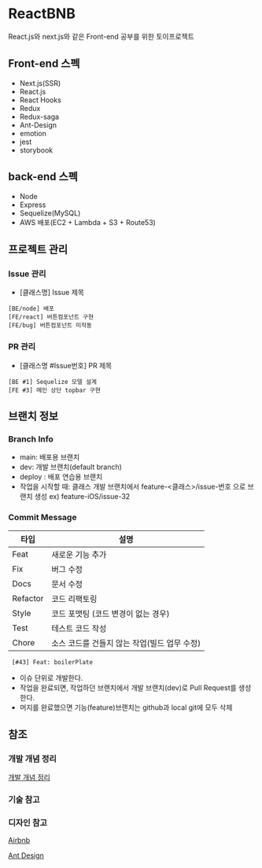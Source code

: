 # ReactBNB
React.js와 next.js와 같은 Front-end 공부를 위한 토이프로젝트

## Front-end 스펙

- Next.js(SSR)
- React.js
- React Hooks
- Redux
- Redux-saga
- Ant-Design
- emotion
- jest
- storybook

## back-end 스펙

- Node
- Express
- Sequelize(MySQL)
- AWS 배포(EC2 + Lambda + S3 + Route53)

## 프로젝트 관리
### Issue 관리
- [클래스명] Issue 제목
```
[BE/node] 배포
[FE/react] 버튼컴포넌트 구현
[FE/bug] 버튼컴포넌트 미작동
```

### PR 관리
- [클래스명 #Issue번호] PR 제목

```
[BE #1] Sequelize 모델 설계
[FE #3] 메인 상단 topbar 구현
```

## 브랜치 정보
### Branch Info
- main: 배포용 브랜치
- dev: 개발 브랜치(default branch)
- deploy : 배포 연습용 브랜치
- 작업을 시작할 때: 클래스 개발 브랜치에서 feature-<클래스>/issue-번호 으로 브랜치 생성
    ex) feature-iOS/issue-32

### Commit Message
| 타입 | 설명 |
|--|--|
|Feat|새로운 기능 추가|
|Fix|버그 수정|
|Docs|문서 수정|
|Refactor|코드 리팩토링|
|Style|코드 포맷팅 (코드 변경이 없는 경우)|
|Test|테스트 코드 작성|
|Chore|소스 코드를 건들지 않는 작업(빌드 업무 수정)|

```
 [#43] Feat: boilerPlate
```
 - 이슈 단위로 개발한다.
 - 작업을 완료되면, 작업하던 브랜치에서 개발 브랜치(dev)로 Pull Request를 생성한다.
 - 머지를 완료했으면 기능(feature)브랜치는 github과 local git에 모두 삭제 

## 참조
### 개발 개념 정리

[개발 개념 정리](https://jun0127.tistory.com/category/IT/Programmers)

### 기술 참고

### 디자인 참고

[Airbnb](https://www.airbnb.co.kr/)

[Ant Design](https://ant.design/)
